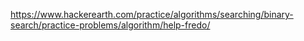 https://www.hackerearth.com/practice/algorithms/searching/binary-search/practice-problems/algorithm/help-fredo/
